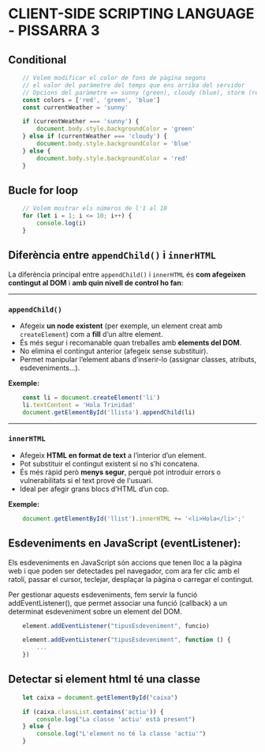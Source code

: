 # **CLIENT-SIDE SCRIPTING LANGUAGE - PISSARRA 3** 

## Conditional
```javascript
    // Volem modificar el color de fons de pàgina segons
    // el valor del paràmetre del temps que ens arriba del servidor
    // Opcions del paràmetre => sunny (green), cloudy (blue), storm (red)
    const colors = ['red', 'green', 'blue']
    const currentWeather = 'sunny'

    if (currentWeather === 'sunny') {
        document.body.style.backgroundColor = 'green'
    } else if (currentWeather === 'cloudy') {
        document.body.style.backgroundColor = 'blue'
    } else {
        document.body.style.backgroundColor = 'red'
    }
```

## Bucle for loop
```javascript
    // Volem mostrar els números de l'1 al 10
    for (let i = 1; i <= 10; i++) {
        console.log(i)
    }
```

## Diferència entre `appendChild()` i `innerHTML`
La diferència principal entre `appendChild()` i `innerHTML` és **com afegeixen contingut al DOM** i **amb quin nivell de control ho fan**:

---

### `appendChild()`

- Afegeix **un node existent** (per exemple, un element creat amb `createElement`) com a **fill** d’un altre element.
- És més segur i recomanable quan treballes amb **elements del DOM**.
- No elimina el contingut anterior (afegeix sense substituir).
- Permet manipular l’element abans d’inserir-lo (assignar classes, atributs, esdeveniments...).

**Exemple:**
```javascript
    const li = document.createElement('li')
    li.textContent = 'Hola Trinidad'
    document.getElementById('llista').appendChild(li)
```

---

### `innerHTML`

- Afegeix **HTML en format de text** a l’interior d’un element.
- Pot substituir el contingut existent si no s’hi concatena.
- És més ràpid però **menys segur**, perquè pot introduir errors o vulnerabilitats si el text prové de l'usuari.
- Ideal per afegir grans blocs d’HTML d’un cop.

**Exemple:**
```javascript
    document.getElementById('llist').innerHTML += '<li>Hola</li>';'
```

## Esdeveniments en JavaScript (eventListener):

Els esdeveniments en JavaScript són accions que tenen lloc a la pàgina web i que poden ser detectades pel navegador, com ara fer clic amb el ratolí, passar el cursor, teclejar, desplaçar la pàgina o carregar el contingut.

Per gestionar aquests esdeveniments, fem servir la funció addEventListener(), que permet associar una funció (callback) a un determinat esdeveniment sobre un element del DOM.

```javascript
    element.addEventListener("tipusEsdeveniment", funcio)
```

```javascript
    element.addEventListener("tipusEsdeveniment", function () {
        ...
    })
```

## Detectar si element html té una classe

```javascript
    let caixa = document.getElementById("caixa")

    if (caixa.classList.contains('actiu')) {
        console.log("La classe 'actiu' està present")
    } else {
        console.log("L'element no té la classe 'actiu'")
    }
```



